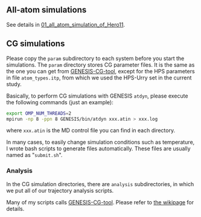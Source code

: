 ## All-atom simulations

See details in [01_all_atom_simulation_of_Hero11](https://github.com/RikenSugitaLab/LLPS-Regulated-by-Highly-Charged-Proteins/blob/main/simulation_files/01_all_atom_simulation_of_Hero11/README.md).

## CG simulations

Please copy the `param` subdirectory to each system before you start the simulations.  The `param` directory stores CG parameter files.  It is the same as the one you can get from [GENESIS-CG-tool](https://github.com/genesis-release-r-ccs/genesis_cg_tool/tree/main/param), except for the HPS parameters in file `atom_types.itp`, from which we used the HPS-Urry set in the current study.

Basically, to perform CG simulations with GENESIS `atdyn`, please execute the following commands (just an example):
```bash
export OMP_NUM_THREADS=2
mpirun -np 8 -ppn 8 GENESIS/bin/atdyn xxx.atin > xxx.log
```
where `xxx.atin` is the MD control file you can find in each directory.

In many cases, to easily change simulation conditions such as temperature, I wrote bash scripts to generate files automatically.  These files are usually named as "`submit.sh`". 

### Analysis

In the CG simulation directories, there are `analysis` subdirectories, in which we put all of our trajectory analysis scripts.

Many of my scripts calls [GENESIS-CG-tool](https://github.com/genesis-release-r-ccs/genesis_cg_tool).  Please refer to [the wikipage](https://github.com/genesis-release-r-ccs/genesis_cg_tool/wiki) for details.



